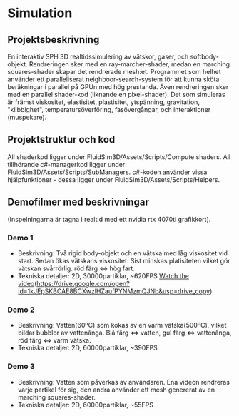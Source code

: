 # Simulation #

## Projektsbeskrivning ##
En interaktiv SPH 3D realtidssimulering av vätskor, gaser, och softbody-objekt.
Rendreringen sker med en ray-marcher-shader, medan en marching squares-shader skapar det rendrerade mesh:et.
Programmet som helhet använder ett paralleliserat neighboor-search-system för att kunna sköta beräkningar i parallel på GPUn med hög prestanda. Även rendreringen sker med en parallel shader-kod (liknande en pixel-shader).
Det som simuleras är främst viskositet, elastisitet, plastisitet, ytspänning, gravitation, "klibbighet", temperatursöverföring, fasövergångar, och interaktioner (muspekare).

## Projektstruktur och kod ##
All shaderkod ligger under FluidSim3D/Assets/Scripts/Compute shaders.
All tillhörande c#-managerkod ligger under FluidSim3D/Assets/Scripts/SubManagers.
c#-koden använder vissa hjälpfunktioner - dessa ligger under FluidSim3D/Assets/Scripts/Helpers.

## Demofilmer med beskrivningar ##
(Inspelningarna är tagna i realtid med ett nvidia rtx 4070ti grafikkort).

### Demo 1 ###
 - Beskrivning: Två rigid body-objekt och en vätska med låg viskositet vid start. Sedan ökas vätskans viskositet. Sist minskas platisiteten vilket gör vätskan svårrörlig. röd färg <=> hög fart.
 - Tekniska detaljer: 2D, 30000partiklar, ~620FPS
[Watch the video](https://link-to-your-video)(https://drive.google.com/open?id=1kJEpSKBCAE8BCXwzlHZaufPYNMzmQJNb&usp=drive_copy)

### Demo 2 ###
 - Beskrivning: Vatten(60ºC) som kokas av en varm vätska(500ºC), vilket bildar bubblor av vattenånga. Blå färg <=> vatten, gul färg <=> vattenånga, röd färg <=> varm vätska.
 - Tekniska detaljer: 2D, 60000partiklar, ~390FPS

### Demo 3 ###
 - Beskrivning: Vatten som påverkas av användaren. Ena videon rendreras varje partikel för sig, den andra använder ett mesh genererat av en marching squares-shader.
 - Tekniska detaljer: 2D, 60000partiklar, ~55FPS
